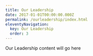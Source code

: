 ```yaml
---
title: Our Leadership
date: 2017-01-01T00:00:00.000Z
permalink: /ourleadership/index.html
eleventyNavigation:
  key: Our Leadership
  order: 3
---
```

Our Leadership content will go here